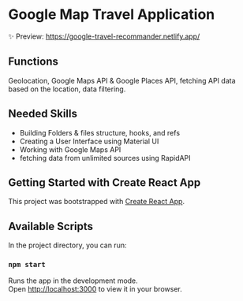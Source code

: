 # Google Map Travel Application 

✨ Preview: https://google-travel-recommander.netlify.app/


## Functions
Geolocation, Google Maps API & Google Places API, fetching API data based on the location, data filtering.

## Needed Skills
- Building Folders & files structure, hooks, and refs
- Creating a User Interface using Material UI
- Working with Google Maps API
- fetching data from unlimited sources using RapidAPI


## Getting Started with Create React App

This project was bootstrapped with [Create React App](https://github.com/facebook/create-react-app).

## Available Scripts

In the project directory, you can run:

### `npm start`

Runs the app in the development mode.\
Open [http://localhost:3000](http://localhost:3000) to view it in your browser.


